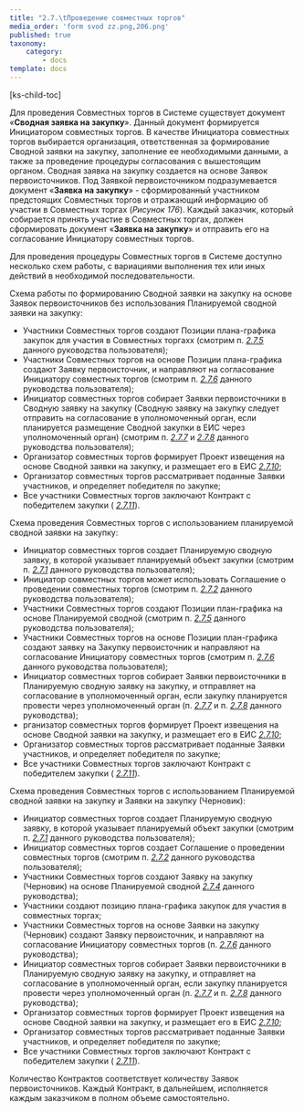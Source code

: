 ```yaml
---
title: "2.7.\tПроведение совместных торгов"
media_order: 'form svod zz.png,206.png'
published: true
taxonomy:
    category:
        - docs
template: docs
---
```


[ks-child-toc]

Для проведения Совместных торгов в Системе существует документ «**Сводная заявка на закупку**». Данный документ формируется Инициатором совместных торгов. В качестве Инициатора совместных торгов выбирается организация, ответственная за формирование Сводной заявки на закупку, заполнение ее необходимыми данными, а также за проведение процедуры согласования с вышестоящим органом. Сводная заявка на закупку создается на основе Заявок первоисточников. Под Заявкой первоисточником подразумевается документ «**Заявка на закупку**» - сформированный участником предстоящих Совместных торгов и отражающий информацию об участии в Совместных торгах (*Рисунок 176*). Каждый заказчик, который собирается принять участие в Совместных торгах, должен сформировать документ «**Заявка на закупку**» и отправить его на согласование Инициатору совместных торгов.

Для проведения процедуры Совместных торгов в Системе доступно несколько схем работы, с вариациями выполнения тех или иных действий в необходимой последовательности.

Схема работы по формированию Сводной заявки на закупку на основе Заявок первоисточников без использования Планируемой сводной заявки на закупку:

-   Участники Совместных торгов создают Позиции плана-графика закупок для участия в Совместных торгахх (смотрим п. [*2.7.5*](/complex-operations/2-7-provedenie-sovmestnykh-torgov/sozdanie-lota-plana-grafika-dlya-uchastiya-v-sovmestnykh-torgakh) данного руководства пользователя);
-   Участники Совместных торгов на основе Позиции плана-графика создают Заявку первоисточник, и направляют на согласование Инициатору совместных торгов (смотрим п. [*2.7.6*](/complex-operations/2-7-provedenie-sovmestnykh-torgov/sozdanie-zayavki-na-zakupku-dlya-uchastiya-v-sovmestnykh-torgakh) данного руководства пользователя);
-   Инициатор совместных торгов собирает Заявки первоисточники в Сводную заявку на закупку (Сводную заявку на закупку следует отправить на согласование в уполномоченный орган, если планируется размещение Сводной закупки в ЕИС через уполномоченный орган) (смотрим п. [*2.7.7*](/complex-operations/2-7-provedenie-sovmestnykh-torgov/formirovanie-svodnoi-zayavki-na-zakupku) и [*2.7.8*](/complex-operations/2-7-provedenie-sovmestnykh-torgov/napolnenie-planiruemoi-svodnoi-zayavkami-pervoistochnikami) данного руководства пользователя);
-   Организатор совместных торгов формирует Проект извещения на основе Сводной заявки на закупку, и размещает его в ЕИС [*2.7.10*](/complex-operations/2-7-provedenie-sovmestnykh-torgov/formirovanie-i-zapolnenie-izvesheniya-na-osnove-svodnoi-zayavki-na-zakupku);
-   Организатор совместных торгов рассматривает поданные Заявки участников, и определяет победителя по закупке;
-   Все участники Совместных торгов заключают Контракт с победителем закупки ( [*2.7.11*](/complex-operations/2-7-provedenie-sovmestnykh-torgov/formirovanie-kontraktov-na-osnovanii-svodnoi-zayavki)).

Схема проведения Совместных торгов с использованием планируемой сводной заявки на закупку:
-    Инициатор совместных торгов создает Планируемую сводную заявку, в которой указывает планируемый объект закупки (смотрим п. [*2.7.1*](/complex-operations/2-7-provedenie-sovmestnykh-torgov/sozdanie-planiruemoi-svodnoi-zayavki) данного руководства пользователя);
-   Инициатор совместных торгов может использовать Соглашение о проведении совместных торгов (смотрим п. [*2.7.2*](/complex-operations/2-7-provedenie-sovmestnykh-torgov/soglashenie) данного руководства пользователя);
-   Участники Совместных торгов создают Позиции план-графика на основе Планируемой сводной (смотрим п. [*2.7.5*](/complex-operations/2-7-provedenie-sovmestnykh-torgov/sozdanie-lota-plana-grafika-dlya-uchastiya-v-sovmestnykh-torgakh) данного руководства пользователя);
-   Участники Совместных торгов на основе Позиции план-графика создают заявку на Закупку первоисточник и направляют на согласование Инициатору совместных торгов (смотрим п. [*2.7.6*](/complex-operations/2-7-provedenie-sovmestnykh-torgov/sozdanie-zayavki-na-zakupku-dlya-uchastiya-v-sovmestnykh-torgakh) данного руководства пользователя);
-   Инициатор совместных торгов собирает Заявки первоисточники в Планируемую сводную заявку на закупку, и отправляет на согласование в уполномоченный орган, если закупку планируется провести через уполномоченный орган (п. [*2.7.7*](/complex-operations/2-7-provedenie-sovmestnykh-torgov/formirovanie-svodnoi-zayavki-na-zakupku) и п. [*2.7.8*](/complex-operations/2-7-provedenie-sovmestnykh-torgov/napolnenie-planiruemoi-svodnoi-zayavkami-pervoistochnikami) данного руководства);
-   рганизатор совместных торгов формирует Проект извещения на основе Сводной заявки на закупку, и размещает его в ЕИС [*2.7.10*](/complex-operations/2-7-provedenie-sovmestnykh-torgov/formirovanie-i-zapolnenie-izvesheniya-na-osnove-svodnoi-zayavki-na-zakupku);
-   Организатор совместных торгов рассматривает поданные Заявки участников, и определяет победителя по закупке;
-   Все участники Совместных торгов заключают Контракт с победителем закупки ( [*2.7.11*](/complex-operations/2-7-provedenie-sovmestnykh-torgov/formirovanie-kontraktov-na-osnovanii-svodnoi-zayavki)).

Схема проведения Совместных торгов с использованием Планируемой сводной заявки на закупку и Заявки на закупку (Черновик):
-	Инициатор совместных торгов создает Планируемую сводную заявку, в которой указывает планируемый объект закупки (смотрим п. [*2.7.1*](/complex-operations/2-7-provedenie-sovmestnykh-torgov/sozdanie-planiruemoi-svodnoi-zayavki) данного руководства пользователя);
-	Инициатор совместных торгов создает Соглашение о проведении совместных торгов (смотрим п. [*2.7.2*](/complex-operations/2-7-provedenie-sovmestnykh-torgov/soglashenie) данного руководства пользователя);
-	Участники Совместных торгов создают Заявку на закупку (Черновик) на основе Планируемой сводной  [*2.7.4*](/complex-operations/2-7-provedenie-sovmestnykh-torgov/sozdanie-pozicii-plan-grafika-dlya-uchastiya-v-sovmestnykh-torgakh) данного руководства);
-	Участники создают позицию плана-графика закупок для участия в совместных торгах;
-	Участники Совместных торгов на основе Заявки на закупку (Черновик) создают Заявку первоисточник, и направляют на согласование Инициатору совместных торгов (п. [*2.7.6*](/complex-operations/2-7-provedenie-sovmestnykh-torgov/sozdanie-zayavki-na-zakupku-dlya-uchastiya-v-sovmestnykh-torgakh) данного руководства);
-	Инициатор совместных торгов собирает Заявки первоисточники в Планируемую сводную заявку на закупку, и отправляет на согласование в уполномоченный орган, если закупку планируется провести через уполномоченный орган (п. [*2.7.7*](/complex-operations/2-7-provedenie-sovmestnykh-torgov/formirovanie-svodnoi-zayavki-na-zakupku) и п. [*2.7.8*](/complex-operations/2-7-provedenie-sovmestnykh-torgov/napolnenie-planiruemoi-svodnoi-zayavkami-pervoistochnikami) данного руководства);
-	Организатор совместных торгов формирует Проект извещения на основе Сводной заявки на закупку, и размещает его в ЕИС [*2.7.10*](/complex-operations/2-7-provedenie-sovmestnykh-torgov/formirovanie-i-zapolnenie-izvesheniya-na-osnove-svodnoi-zayavki-na-zakupku);
-	Организатор совместных торгов рассматривает поданные Заявки участников, и определяет победителя по закупке;
-	Все участники Совместных торгов заключают Контракт с победителем закупки ( [*2.7.11*](/complex-operations/2-7-provedenie-sovmestnykh-torgov/formirovanie-kontraktov-na-osnovanii-svodnoi-zayavki)).

Количество Контрактов соответствует количеству Заявок первоисточников. Каждый Контракт, в дальнейшем, исполняется каждым заказчиком в полном объеме самостоятельно.